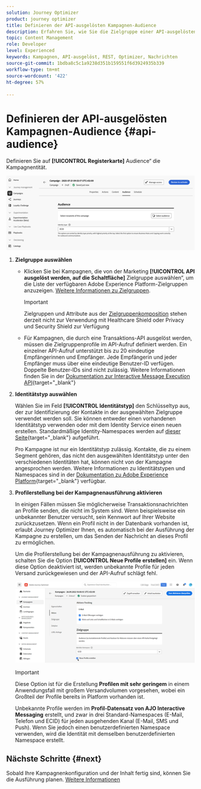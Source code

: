 ```yaml
---
solution: Journey Optimizer
product: journey optimizer
title: Definieren der API-ausgelösten Kampagnen-Audience
description: Erfahren Sie, wie Sie die Zielgruppe einer API-ausgelösten Kampagne definieren.
topic: Content Management
role: Developer
level: Experienced
keywords: Kampagnen, API-ausgelöst, REST, Optimizer, Nachrichten
source-git-commit: 1bdba8c5c1a9238d351b159551f6d3924935b339
workflow-type: tm+mt
source-wordcount: '422'
ht-degree: 57%

---
```



# Definieren der API-ausgelösten Kampagnen-Audience {#api-audience}

Definieren Sie auf **[!UICONTROL Registerkarte]** Audience“ die Kampagnentität.

![](assets/campaign-audience.png)

1. **Zielgruppe auswählen**

   * Klicken Sie bei Kampagnen, die von der Marketing **[!UICONTROL API ausgelöst werden, auf die Schaltfläche]** Zielgruppe auswählen“, um die Liste der verfügbaren Adobe Experience Platform-Zielgruppen anzuzeigen. [Weitere Informationen zu Zielgruppen](../audience/about-audiences.md).

     >[!IMPORTANT]
     >
     >Zielgruppen und Attribute aus der [Zielgruppenkomposition](../audience/get-started-audience-orchestration.md) stehen derzeit nicht zur Verwendung mit Healthcare Shield oder Privacy und Security Shield zur Verfügung

   * Für Kampagnen, die durch eine Transaktions-API ausgelöst werden, müssen die Zielgruppenprofile im API-Aufruf definiert werden. Ein einzelner API-Aufruf unterstützt bis zu 20 eindeutige Empfängerinnen und Empfänger. Jede Empfängerin und jeder Empfänger muss über eine eindeutige Benutzer-ID verfügen. Doppelte Benutzer-IDs sind nicht zulässig. Weitere Informationen finden Sie in der [Dokumentation zur Interactive Message Execution API](https://developer.adobe.com/journey-optimizer-apis/references/messaging/#tag/execution/operation/postIMUnitaryMessageExecution){target="_blank"}

1. **Identitätstyp auswählen**

   Wählen Sie im Feld **[!UICONTROL Identitätstyp]** den Schlüsseltyp aus, der zur Identifizierung der Kontakte in der ausgewählten Zielgruppe verwendet werden soll. Sie können entweder einen vorhandenen Identitätstyp verwenden oder mit dem Identity Service einen neuen erstellen. Standardmäßige Identity-Namespaces werden auf [dieser Seite](https://experienceleague.adobe.com/de/docs/experience-platform/identity/features/namespaces#standard){target="_blank"} aufgeführt.

   Pro Kampagne ist nur ein Identitätstyp zulässig. Kontakte, die zu einem Segment gehören, das nicht den ausgewählten Identitätstyp unter den verschiedenen Identitäten hat, können nicht von der Kampagne angesprochen werden. Weitere Informationen zu Identitätstypen und Namespaces sind in der [Dokumentation zu Adobe Experience Platform](https://experienceleague.adobe.com/docs/experience-platform/identity/home.html?lang=de){target="_blank"} verfügbar.

1. **Profilerstellung bei der Kampagnenausführung aktivieren**

   In einigen Fällen müssen Sie möglicherweise Transaktionsnachrichten an Profile senden, die nicht im System sind. Wenn beispielsweise ein unbekannter Benutzer versucht, sein Kennwort auf Ihrer Website zurückzusetzen. Wenn ein Profil nicht in der Datenbank vorhanden ist, erlaubt Journey Optimizer Ihnen, es automatisch bei der Ausführung der Kampagne zu erstellen, um das Senden der Nachricht an dieses Profil zu ermöglichen.

   Um die Profilerstellung bei der Kampagnenausführung zu aktivieren, schalten Sie die Option **[!UICONTROL Neue Profile erstellen]** ein. Wenn diese Option deaktiviert ist, werden unbekannte Profile für jeden Versand zurückgewiesen und der API-Aufruf schlägt fehl.

   ![](assets/api-triggered-create-profile.png)

   >[!IMPORTANT]
   >
   >Diese Option ist für die Erstellung **Profilen mit sehr geringem** in einem Anwendungsfall mit großem Versandvolumen vorgesehen, wobei ein Großteil der Profile bereits in Platform vorhanden ist.
   >
   >Unbekannte Profile werden im **Profil-Datensatz von AJO Interactive Messaging** erstellt, und zwar in drei Standard-Namespaces (E-Mail, Telefon und ECID) für jeden ausgehenden Kanal (E-Mail, SMS und Push). Wenn Sie jedoch einen benutzerdefinierten Namespace verwenden, wird die Identität mit demselben benutzerdefinierten Namespace erstellt.

## Nächste Schritte {#next}

Sobald Ihre Kampagnenkonfiguration und der Inhalt fertig sind, können Sie die Ausführung planen. [Weitere Informationen](api-triggered-campaign-schedule.md)
